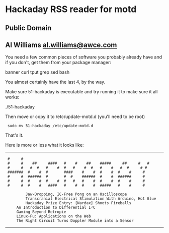 # Hackaday RSS reader for motd
## Public Domain
## Al Williams al.williams@awce.com

You need a few common pieces of software you probably already have and if you don't, get them from your package manager:

banner
curl
tput
grep
sed
bash

You almost certainly have the last 4, by the way.

Make sure 51-hackaday is executable and try running it to make sure
it all works:

   ./51-hackaday

Then move or copy it to /etc/update-motd.d (you'll need to be root)

     sudo mv 51-hackaday /etc/update-motd.d

That's it.

Here is more or less what it looks like:


-----
     #     #
     #     #    ##     ####   #    #    ##    #####     ##     #   #
     #     #   #  #   #    #  #   #    #  #   #    #   #  #     # #
     #######  #    #  #       ####    #    #  #    #  #    #     #
     #     #  ######  #       #  #    ######  #    #  ######     #
     #     #  #    #  #    #  #   #   #    #  #    #  #    #     #
     #     #  #    #   ####   #    #  #    #  #####   #    #     #
     
    		 Jaw-Dropping, IC-Free Pong on an Oscilloscope
    		 Transcranial Electrical Stimulation With Arduino, Hot Glue
    		 Hackaday Prize Entry: [Nardax] Shoots Fireballs
		 An Introduction to Differential I²C
		 Gaming Beyond Retropie
		 Linux-Fu: Applications on the Web
		 The Right Circuit Turns Doppler Module into a Sensor
-----

